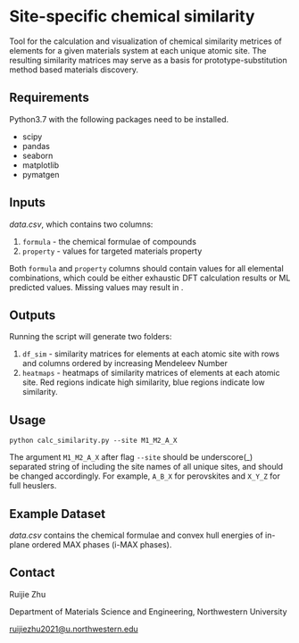 # Site-specific chemical similarity
Tool for the calculation and visualization of chemical similarity metrices of elements for a given materials system at each unique atomic site. The resulting similarity matrices may serve as a basis for prototype-substitution method based materials discovery.

## Requirements
Python3.7 with the following packages need to be installed.
- scipy
- pandas
- seaborn
- matplotlib
- pymatgen

## Inputs
<em>data.csv</em>, which contains two columns:
1. `formula` - the chemical formulae of compounds
2. `property` - values for targeted materials property

Both `formula` and `property` columns should contain values for all elemental combinations, which could be either exhaustic DFT calculation results or ML predicted values. Missing values may result in .

## Outputs
Running the script will generate two folders:
1. `df_sim` - similarity matrices for elements at each atomic site with rows and columns ordered by increasing Mendeleev Number
2. `heatmaps` - heatmaps of similarity matrices of elements at each atomic site. Red regions indicate high similarity, blue regions indicate low similarity.

## Usage

```
python calc_similarity.py --site M1_M2_A_X
```

The argument `M1_M2_A_X` after flag `--site` should be underscore(\_) separated string of including the site names of all unique sites, and should be changed accordingly. For example, `A_B_X` for perovskites and `X_Y_Z` for full heuslers.

## Example Dataset
<em>data.csv</em> contains the chemical formulae and convex hull energies of in-plane ordered MAX phases (i-MAX phases).

## Contact
Ruijie Zhu

Department of Materials Science and Engineering, Northwestern University

ruijiezhu2021@u.northwestern.edu
